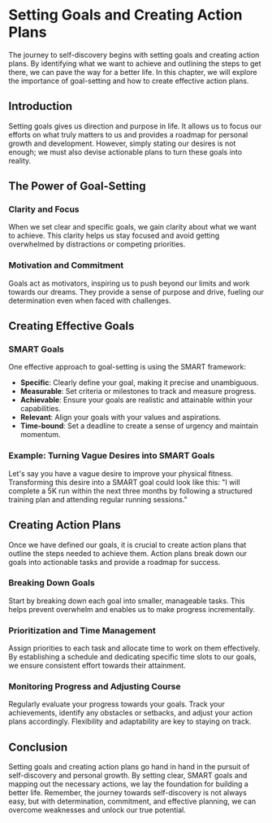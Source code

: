 Setting Goals and Creating Action Plans
==================================================

The journey to self-discovery begins with setting goals and creating action plans. By identifying what we want to achieve and outlining the steps to get there, we can pave the way for a better life. In this chapter, we will explore the importance of goal-setting and how to create effective action plans.

Introduction
------------

Setting goals gives us direction and purpose in life. It allows us to focus our efforts on what truly matters to us and provides a roadmap for personal growth and development. However, simply stating our desires is not enough; we must also devise actionable plans to turn these goals into reality.

The Power of Goal-Setting
-------------------------

### Clarity and Focus

When we set clear and specific goals, we gain clarity about what we want to achieve. This clarity helps us stay focused and avoid getting overwhelmed by distractions or competing priorities.

### Motivation and Commitment

Goals act as motivators, inspiring us to push beyond our limits and work towards our dreams. They provide a sense of purpose and drive, fueling our determination even when faced with challenges.

Creating Effective Goals
------------------------

### SMART Goals

One effective approach to goal-setting is using the SMART framework:

* **Specific**: Clearly define your goal, making it precise and unambiguous.
* **Measurable**: Set criteria or milestones to track and measure progress.
* **Achievable**: Ensure your goals are realistic and attainable within your capabilities.
* **Relevant**: Align your goals with your values and aspirations.
* **Time-bound**: Set a deadline to create a sense of urgency and maintain momentum.

### Example: Turning Vague Desires into SMART Goals

Let's say you have a vague desire to improve your physical fitness. Transforming this desire into a SMART goal could look like this: "I will complete a 5K run within the next three months by following a structured training plan and attending regular running sessions."

Creating Action Plans
---------------------

Once we have defined our goals, it is crucial to create action plans that outline the steps needed to achieve them. Action plans break down our goals into actionable tasks and provide a roadmap for success.

### Breaking Down Goals

Start by breaking down each goal into smaller, manageable tasks. This helps prevent overwhelm and enables us to make progress incrementally.

### Prioritization and Time Management

Assign priorities to each task and allocate time to work on them effectively. By establishing a schedule and dedicating specific time slots to our goals, we ensure consistent effort towards their attainment.

### Monitoring Progress and Adjusting Course

Regularly evaluate your progress towards your goals. Track your achievements, identify any obstacles or setbacks, and adjust your action plans accordingly. Flexibility and adaptability are key to staying on track.

Conclusion
----------

Setting goals and creating action plans go hand in hand in the pursuit of self-discovery and personal growth. By setting clear, SMART goals and mapping out the necessary actions, we lay the foundation for building a better life. Remember, the journey towards self-discovery is not always easy, but with determination, commitment, and effective planning, we can overcome weaknesses and unlock our true potential.
